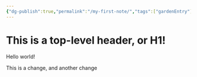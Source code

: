 ```yaml
---
{"dg-publish":true,"permalink":"/my-first-note/","tags":["gardenEntry"]}
---
```


# This is a top-level header, or H1!
Hello world!

This is a change, and another change
